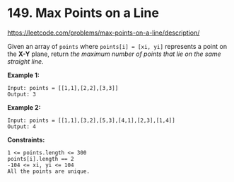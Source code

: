 # 149. Max Points on a Line

https://leetcode.com/problems/max-points-on-a-line/description/

Given an array of `points` where `points[i] = [xi, yi]` represents a point on the **X-Y** plane, return _the maximum number of points that lie on the same straight line_.

**Example 1:**

```
Input: points = [[1,1],[2,2],[3,3]]
Output: 3
```

**Example 2:**

```
Input: points = [[1,1],[3,2],[5,3],[4,1],[2,3],[1,4]]
Output: 4
```

**Constraints:**

```
1 <= points.length <= 300
points[i].length == 2
-104 <= xi, yi <= 104
All the points are unique.
```
